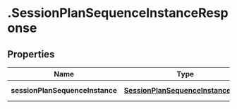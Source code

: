 # .SessionPlanSequenceInstanceResponse

## Properties

Name | Type | Description | Notes
------------ | ------------- | ------------- | -------------
**sessionPlanSequenceInstance** | [**SessionPlanSequenceInstanceData**](SessionPlanSequenceInstanceData.md) |  | [default to undefined]

